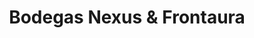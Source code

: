 ---
title: "Bodegas Nexus & Frontaura"
url: /pesquera-de-duero/bodegas-nexus-y-frontaura/
shop: vino
---